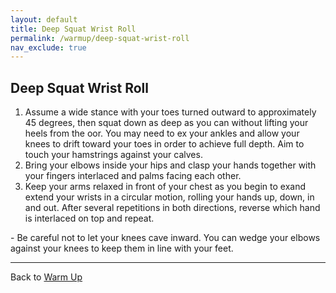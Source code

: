 ```yaml
---
layout: default
title: Deep Squat Wrist Roll
permalink: /warmup/deep-squat-wrist-roll
nav_exclude: true
---
```


## Deep Squat Wrist Roll

1. Assume a wide stance with your toes turned outward to approximately 45 degrees, then squat down as deep as you can without lifting your heels from the  oor. You may need to  ex your ankles and allow your knees to drift toward your toes in order to achieve full depth. Aim to touch your hamstrings against your calves.
2. Bring your elbows inside your hips and clasp your hands together with your fingers interlaced and palms facing each other.
3. Keep your arms relaxed in front of your chest as you begin to exand extend your wrists in a circular motion, rolling your hands up, down, in and out. After several repetitions in both directions, reverse which hand is interlaced on top and repeat.

<div class="code-example" markdown="1">
  - Be careful not to let your knees cave inward. You can wedge your elbows against your knees to keep them in line with your feet.
</div>

---

Back to [Warm Up](/warmup)